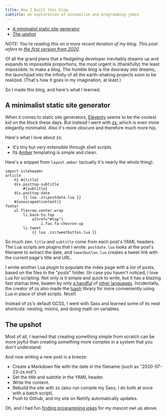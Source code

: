 ```yaml
---
title: How I built this blog
subtitle: an exploration of minimalism and programming jokes
---
```


- [A minimalist static site generator](#a-minimalist-static-site-generator)
- [The upshot](#the-upshot)

*NOTE: You're reading this on a more recent iteration of my blog. This post refers to [the first version from 2020](https://fpsvogel-2020.netlify.app/).*

Of all the grand plans that a fledgeling developer inevitably dreams up and expands to impossible proportions, the most urgent is (thankfully) the least impossible: to make a blog. The humble blog is the doorway into dreams, the launchpad into the infinity of all the earth-shaking projects soon to be realized. (That's how it goes in my imagination, at least.)

So I made this blog, and here's what I learned.

## A minimalist static site generator

When it comes to static site generators, [Eleventy](https://www.11ty.dev/) seems to be the coolest kid on the block these days. But instead I went with [zs](https://github.com/zserge/zs), which is even more elegantly minimalist. Also it's more obscure and therefore much more hip.

Here's what I love about zs:

- It's tiny but very extensible through shell scripts.
- Its [Amber](https://github.com/eknkc/amber/) templating is simple and clean.

Here's a snippet from `layout.amber` (actually it's nearly the whole thing):

```
import siteheader
article
    h1 #{title}
    div.posttop-subtitle
        #{subtitle}
    div.posttop-date
        {{ lua .zs\postdate.lua }}
    #{unescaped(content)}
footer
    ul.flexrow.center.wrap
        li.back-to-top
            a[href="#top"]
                i.fas.fa-chevron-up
        li.tweet
            {{ lua .zs\tweetbutton.lua }}
```

So much zen. `title` and `subtitle` come from each post's YAML headers. The Lua scripts are plugins that I wrote: `postdate.lua` looks at the post's filename to extract the date, and `tweetbutton.lua` creates a tweet link with the current page's title and URL.

I wrote another Lua plugin to populate the index page with a list of posts, based on the files in the "posts" folder. (In case you haven't noticed, I love Lua for scripting. Not only is it simple and quick to write, but it has a blazing fast startup time, beaten by only [a handful](https://github.com/chocolateboy/startup-time) of [other languages](https://github.com/bdrung/startup-time). Incidentally, the creator of zs also made the [luash](https://zserge.com/posts/luash/) library for more conveniently using Lua in place of shell scripts. Nice!)

Instead of zs's default GCSS, I went with Sass and learned some of its neat shortcuts: nesting, mixins, and doing math on variables.

## The upshot

Most of all, I learned that creating something simple from scratch can be more joyful than creating something more complex in a system that you don't understand.

And now writing a new post is a breeze:

- Create a Markdown file with the date in the filename (such as "2020-07-23-zs.md").
- Set the title and subtitle in the YAML header.
- Write the content.
- Rebuild the site with zs (also run compile my Sass; I do both at once with a batch script).
- Push to Github, and my site on Netlify automatically updates.

Oh, and I had fun [finding programming jokes](http://www.devtopics.com/best-programming-jokes/) for my mascot owl up above.